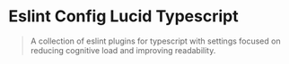 # Eslint Config Lucid Typescript

> A collection of eslint plugins for typescript with settings focused on reducing cognitive load and improving readability.

